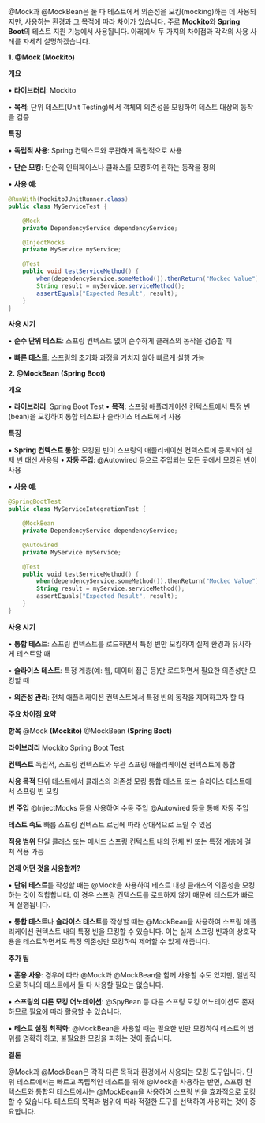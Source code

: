 
@Mock과 @MockBean은 둘 다 테스트에서 의존성을 모킹(mocking)하는 데 사용되지만, 사용하는 환경과 그 목적에 따라 차이가 있습니다. 주로 **Mockito**와 **Spring Boot**의 테스트 지원 기능에서 사용됩니다. 아래에서 두 가지의 차이점과 각각의 사용 사례를 자세히 설명하겠습니다.

  

**1. @Mock (Mockito)**

  

**개요**

• **라이브러리**: Mockito

• **목적**: 단위 테스트(Unit Testing)에서 객체의 의존성을 모킹하여 테스트 대상의 동작을 검증

**특징**

  

• **독립적 사용**: Spring 컨텍스트와 무관하게 독립적으로 사용

• **단순 모킹**: 단순히 인터페이스나 클래스를 모킹하여 원하는 동작을 정의

• **사용 예**:

  

```java
@RunWith(MockitoJUnitRunner.class)
public class MyServiceTest {

    @Mock
    private DependencyService dependencyService;

    @InjectMocks
    private MyService myService;

    @Test
    public void testServiceMethod() {
        when(dependencyService.someMethod()).thenReturn("Mocked Value");
        String result = myService.serviceMethod();
        assertEquals("Expected Result", result);
    }
}
```

  

  

  

**사용 시기**

  

• **순수 단위 테스트**: 스프링 컨텍스트 없이 순수하게 클래스의 동작을 검증할 때

• **빠른 테스트**: 스프링의 초기화 과정을 거치지 않아 빠르게 실행 가능

  

**2. @MockBean (Spring Boot)**

  

**개요**

• **라이브러리**: Spring Boot Test
• **목적**: 스프링 애플리케이션 컨텍스트에서 특정 빈(bean)을 모킹하여 통합 테스트나 슬라이스 테스트에서 사용

  

**특징**

  

• **Spring 컨텍스트 통합**: 모킹된 빈이 스프링의 애플리케이션 컨텍스트에 등록되어 실제 빈 대신 사용됨
• **자동 주입**: @Autowired 등으로 주입되는 모든 곳에서 모킹된 빈이 사용

• **사용 예**:

  

```kotlin
@SpringBootTest
public class MyServiceIntegrationTest {

    @MockBean
    private DependencyService dependencyService;

    @Autowired
    private MyService myService;

    @Test
    public void testServiceMethod() {
        when(dependencyService.someMethod()).thenReturn("Mocked Value");
        String result = myService.serviceMethod();
        assertEquals("Expected Result", result);
    }
}
```

  

**사용 시기**

• **통합 테스트**: 스프링 컨텍스트를 로드하면서 특정 빈만 모킹하여 실제 환경과 유사하게 테스트할 때

• **슬라이스 테스트**: 특정 계층(예: 웹, 데이터 접근 등)만 로드하면서 필요한 의존성만 모킹할 때

• **의존성 관리**: 전체 애플리케이션 컨텍스트에서 특정 빈의 동작을 제어하고자 할 때

  

**주요 차이점 요약**

**항목** @Mock **(Mockito)** @MockBean **(Spring Boot)**

**라이브러리** Mockito Spring Boot Test

**컨텍스트** 독립적, 스프링 컨텍스트와 무관 스프링 애플리케이션 컨텍스트에 통합

**사용 목적** 단위 테스트에서 클래스의 의존성 모킹 통합 테스트 또는 슬라이스 테스트에서 스프링 빈 모킹

**빈 주입** @InjectMocks 등을 사용하여 수동 주입 @Autowired 등을 통해 자동 주입

**테스트 속도** 빠름 스프링 컨텍스트 로딩에 따라 상대적으로 느릴 수 있음

**적용 범위** 단일 클래스 또는 메서드 스프링 컨텍스트 내의 전체 빈 또는 특정 계층에 걸쳐 적용 가능

  

**언제 어떤 것을 사용할까?**

  

• **단위 테스트**를 작성할 때는 @Mock을 사용하여 테스트 대상 클래스의 의존성을 모킹하는 것이 적합합니다. 이 경우 스프링 컨텍스트를 로드하지 않기 때문에 테스트가 빠르게 실행됩니다.

• **통합 테스트**나 **슬라이스 테스트**를 작성할 때는 @MockBean을 사용하여 스프링 애플리케이션 컨텍스트 내의 특정 빈을 모킹할 수 있습니다. 이는 실제 스프링 빈과의 상호작용을 테스트하면서도 특정 의존성만 모킹하여 제어할 수 있게 해줍니다.

  

**추가 팁**

  

• **혼용 사용**: 경우에 따라 @Mock과 @MockBean을 함께 사용할 수도 있지만, 일반적으로 하나의 테스트에서 둘 다 사용할 필요는 없습니다.

• **스프링의 다른 모킹 어노테이션**: @SpyBean 등 다른 스프링 모킹 어노테이션도 존재하므로 필요에 따라 활용할 수 있습니다.

• **테스트 설정 최적화**: @MockBean을 사용할 때는 필요한 빈만 모킹하여 테스트의 범위를 명확히 하고, 불필요한 모킹을 피하는 것이 좋습니다.

  

**결론**

  

@Mock과 @MockBean은 각각 다른 목적과 환경에서 사용되는 모킹 도구입니다. 단위 테스트에서는 빠르고 독립적인 테스트를 위해 @Mock을 사용하는 반면, 스프링 컨텍스트와 통합된 테스트에서는 @MockBean을 사용하여 스프링 빈을 효과적으로 모킹할 수 있습니다. 테스트의 목적과 범위에 따라 적절한 도구를 선택하여 사용하는 것이 중요합니다.